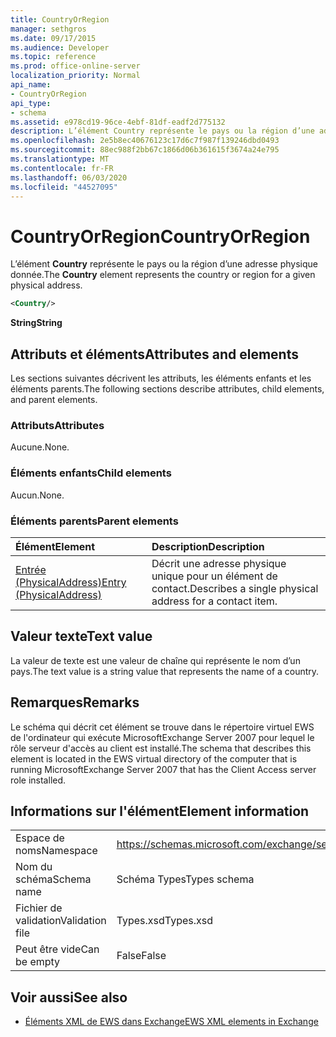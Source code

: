 ```yaml
---
title: CountryOrRegion
manager: sethgros
ms.date: 09/17/2015
ms.audience: Developer
ms.topic: reference
ms.prod: office-online-server
localization_priority: Normal
api_name:
- CountryOrRegion
api_type:
- schema
ms.assetid: e978cd19-96ce-4ebf-81df-eadf2d775132
description: L’élément Country représente le pays ou la région d’une adresse physique donnée.
ms.openlocfilehash: 2e5b8ec40676123c17d6c7f987f139246dbd0493
ms.sourcegitcommit: 88ec988f2bb67c1866d06b361615f3674a24e795
ms.translationtype: MT
ms.contentlocale: fr-FR
ms.lasthandoff: 06/03/2020
ms.locfileid: "44527095"
---
```

# <a name="countryorregion"></a><span data-ttu-id="71f51-103">CountryOrRegion</span><span class="sxs-lookup"><span data-stu-id="71f51-103">CountryOrRegion</span></span>

<span data-ttu-id="71f51-104">L’élément **Country** représente le pays ou la région d’une adresse physique donnée.</span><span class="sxs-lookup"><span data-stu-id="71f51-104">The **Country** element represents the country or region for a given physical address.</span></span> 
  
```xml
<Country/>
```

 <span data-ttu-id="71f51-105">**String**</span><span class="sxs-lookup"><span data-stu-id="71f51-105">**String**</span></span>
## <a name="attributes-and-elements"></a><span data-ttu-id="71f51-106">Attributs et éléments</span><span class="sxs-lookup"><span data-stu-id="71f51-106">Attributes and elements</span></span>

<span data-ttu-id="71f51-107">Les sections suivantes décrivent les attributs, les éléments enfants et les éléments parents.</span><span class="sxs-lookup"><span data-stu-id="71f51-107">The following sections describe attributes, child elements, and parent elements.</span></span>
  
### <a name="attributes"></a><span data-ttu-id="71f51-108">Attributs</span><span class="sxs-lookup"><span data-stu-id="71f51-108">Attributes</span></span>

<span data-ttu-id="71f51-109">Aucune.</span><span class="sxs-lookup"><span data-stu-id="71f51-109">None.</span></span>
  
### <a name="child-elements"></a><span data-ttu-id="71f51-110">Éléments enfants</span><span class="sxs-lookup"><span data-stu-id="71f51-110">Child elements</span></span>

<span data-ttu-id="71f51-111">Aucun.</span><span class="sxs-lookup"><span data-stu-id="71f51-111">None.</span></span>
  
### <a name="parent-elements"></a><span data-ttu-id="71f51-112">Éléments parents</span><span class="sxs-lookup"><span data-stu-id="71f51-112">Parent elements</span></span>

|<span data-ttu-id="71f51-113">**Élément**</span><span class="sxs-lookup"><span data-stu-id="71f51-113">**Element**</span></span>|<span data-ttu-id="71f51-114">**Description**</span><span class="sxs-lookup"><span data-stu-id="71f51-114">**Description**</span></span>|
|:-----|:-----|
|[<span data-ttu-id="71f51-115">Entrée (PhysicalAddress)</span><span class="sxs-lookup"><span data-stu-id="71f51-115">Entry (PhysicalAddress)</span></span>](entry-physicaladdress.md) <br/> |<span data-ttu-id="71f51-116">Décrit une adresse physique unique pour un élément de contact.</span><span class="sxs-lookup"><span data-stu-id="71f51-116">Describes a single physical address for a contact item.</span></span>  <br/> |
   
## <a name="text-value"></a><span data-ttu-id="71f51-117">Valeur texte</span><span class="sxs-lookup"><span data-stu-id="71f51-117">Text value</span></span>

<span data-ttu-id="71f51-118">La valeur de texte est une valeur de chaîne qui représente le nom d’un pays.</span><span class="sxs-lookup"><span data-stu-id="71f51-118">The text value is a string value that represents the name of a country.</span></span>
  
## <a name="remarks"></a><span data-ttu-id="71f51-119">Remarques</span><span class="sxs-lookup"><span data-stu-id="71f51-119">Remarks</span></span>

<span data-ttu-id="71f51-120">Le schéma qui décrit cet élément se trouve dans le répertoire virtuel EWS de l'ordinateur qui exécute MicrosoftExchange Server 2007 pour lequel le rôle serveur d'accès au client est installé.</span><span class="sxs-lookup"><span data-stu-id="71f51-120">The schema that describes this element is located in the EWS virtual directory of the computer that is running MicrosoftExchange Server 2007 that has the Client Access server role installed.</span></span>
  
## <a name="element-information"></a><span data-ttu-id="71f51-121">Informations sur l'élément</span><span class="sxs-lookup"><span data-stu-id="71f51-121">Element information</span></span>

|||
|:-----|:-----|
|<span data-ttu-id="71f51-122">Espace de noms</span><span class="sxs-lookup"><span data-stu-id="71f51-122">Namespace</span></span>  <br/> |https://schemas.microsoft.com/exchange/services/2006/types  <br/> |
|<span data-ttu-id="71f51-123">Nom du schéma</span><span class="sxs-lookup"><span data-stu-id="71f51-123">Schema name</span></span>  <br/> |<span data-ttu-id="71f51-124">Schéma Types</span><span class="sxs-lookup"><span data-stu-id="71f51-124">Types schema</span></span>  <br/> |
|<span data-ttu-id="71f51-125">Fichier de validation</span><span class="sxs-lookup"><span data-stu-id="71f51-125">Validation file</span></span>  <br/> |<span data-ttu-id="71f51-126">Types.xsd</span><span class="sxs-lookup"><span data-stu-id="71f51-126">Types.xsd</span></span>  <br/> |
|<span data-ttu-id="71f51-127">Peut être vide</span><span class="sxs-lookup"><span data-stu-id="71f51-127">Can be empty</span></span>  <br/> |<span data-ttu-id="71f51-128">False</span><span class="sxs-lookup"><span data-stu-id="71f51-128">False</span></span>  <br/> |
   
## <a name="see-also"></a><span data-ttu-id="71f51-129">Voir aussi</span><span class="sxs-lookup"><span data-stu-id="71f51-129">See also</span></span>



- [<span data-ttu-id="71f51-130">Éléments XML de EWS dans Exchange</span><span class="sxs-lookup"><span data-stu-id="71f51-130">EWS XML elements in Exchange</span></span>](ews-xml-elements-in-exchange.md)

